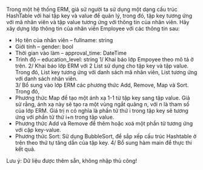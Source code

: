 Trong một hệ thống ERM, giả sử người ta sử dụng một dạng cấu trúc HashTable với hai tập key và value để quản lý, trong đó, tập key tương ứng với mã nhân viên và tập value tương ứng với thông tin của nhân viên. Hãy xây dựng lớp thông tin của nhân viên Employee với các thông tin sau: 
-	Họ tên của nhân viên – fullname: string 
-	Giới tính – gender: bool 
-	Thời gian vào làm – approval_time: DateTime 
-	Trình độ – education_level: string 1/ Khai báo lớp Empoyee theo mô tả ở trên. 
2/ Khai báo lớp ERM với 2 List sử dụng cho tập key và tập value. Trong đó, List<string> key tương ứng với danh sách mã nhân viên, List<Employee> tương ứng với danh sách nhân viên.  
3/ Bổ sung vào lớp ERM các phương thức Add, Remove, Map và Sort. Trong đó,  
-	Phương thức Map để tạo một ánh xạ 1-1 từ tập key sang tập value. Giả sử rằng, ánh xạ này sẽ tạo ra một vùng ngắt quãng n, với n là tham số của lớp ERM. Giá trị n có nghĩa là phần tử thứ i trong tập key sẽ tương ứng với phần tử thứ i+n trong tập value. 
-	Phương thức Add và Remove để thêm hoặc xoá một phần tử tương ứng với cặp key-value. 
-	Phương thức Sort: Sử dụng BubbleSort, để sắp xếp cấu trúc Hashtable ở trên theo thứ tự tăng dần của tập key. 
4/ Bổ sung hàm main để thực thi kết quả. 
 
Lưu ý: Dữ liệu được thêm sẵn, không nhập thủ công! 

